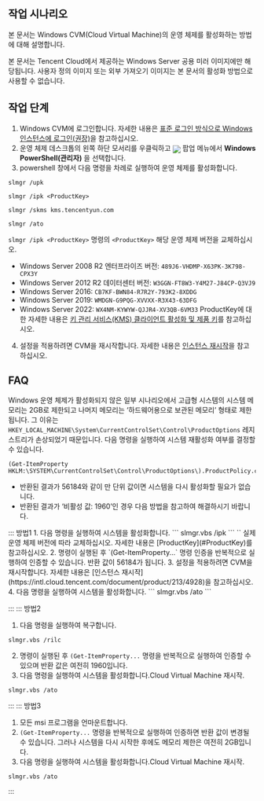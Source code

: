 ## 작업 시나리오
본 문서는 Windows CVM(Cloud Virtual Machine)의 운영 체제를 활성화하는 방법에 대해 설명합니다.



<dx-alert infotype="explain" title="">
본 문서는 Tencent Cloud에서 제공하는 Windows Server 공용 미러 이미지에만 해당됩니다. 사용자 정의 이미지 또는 외부 가져오기 이미지는 본 문서의 활성화 방법으로 사용할 수 없습니다.
</dx-alert>




## 작업 단계
1. Windows CVM에 로그인합니다. 자세한 내용은 [표준 로그인 방식으로 Windows 인스턴스에 로그인(권장)](https://intl.cloud.tencent.com/document/product/213/41018)을 참고하십시오.
2. 운영 체제 데스크톱의 왼쪽 하단 모서리를 우클릭하고 <img src="https://qcloudimg.tencent-cloud.cn/raw/10c0728e4d194732be4eb6c1a95e0a8c.png" style="margin: -5px 0px;"/> 팝업 메뉴에서 **Windows PowerShell(관리자)** 을 선택합니다.
3. powershell 창에서 다음 명령을 차례로 실행하여 운영 체제를 활성화합니다.
```
slmgr /upk
```
```
slmgr /ipk <ProductKey>
```
```
slmgr /skms kms.tencentyun.com
```
```
slmgr /ato
```
[](id:ProductKey)`slmgr /ipk <ProductKey>` 명령의 `<ProductKey>` 해당 운영 체제 버전을 교체하십시오.
   - Windows Server 2008 R2 엔터프라이즈 버전: `489J6-VHDMP-X63PK-3K798-CPX3Y`
   - Windows Server 2012 R2 데이터센터 버전: `W3GGN-FT8W3-Y4M27-J84CP-Q3VJ9`
   - Windows Server 2016: `CB7KF-BWN84-R7R2Y-793K2-8XDDG`
   - Windows Server 2019: `WMDGN-G9PQG-XVVXX-R3X43-63DFG`
   - Windows Server 2022: `WX4NM-KYWYW-QJJR4-XV3QB-6VM33`
ProductKey에 대한 자세한 내용은 [키 관리 서비스(KMS) 클라이언트 활성화 및 제품 키](https://docs.microsoft.com/zh-cn/windows-server/get-started/kms-client-activation-keys)를 참고하십시오.
4. 설정을 적용하려면 CVM을 재시작합니다. 자세한 내용은 [인스턴스 재시작](https://intl.cloud.tencent.com/document/product/213/4928)을 참고하십시오.


## FAQ
Windows 운영 체제가 활성화되지 않은 일부 시나리오에서 고급형 시스템의 시스템 메모리는 2GB로 제한되고 나머지 메모리는 ‘하드웨어용으로 보관된 메모리’ 형태로 제한됩니다. 그 이유는 `HKEY_LOCAL_MACHINE\System\CurrentControlSet\Control\ProductOptions` 레지스트리가 손상되었기 때문입니다. 다음 명령을 실행하여 시스템 재활성화 여부를 결정할 수 있습니다.
```
(Get-ItemProperty HKLM:\SYSTEM\CurrentControlSet\Control\ProductOptions\).ProductPolicy.count
```
 - 반환된 결과가 56184와 같이 만 단위 값이면 시스템을 다시 활성화할 필요가 없습니다.
 - 반환된 결과가 ‘비활성 값: 1960’인 경우 다음 방법을 참고하여 해결하시기 바랍니다.
<dx-tabs>
::: 방법1
1. 다음 명령을 실행하여 시스템을 활성화합니다.
```
slmgr.vbs /ipk <ProductKey>
```
<dx-alert infotype="explain" title="">
`<ProductKey>` 실제 운영 체제 버전에 따라 교체하십시오. 자세한 내용은 [ProductKey](#ProductKey)를 참고하십시오.
</dx-alert>
2. 명령이 실행된 후 `(Get-ItemProperty...` 명령 인증을 반복적으로 실행하여 인증할 수 있습니다. 반환 값이 56184가 됩니다.
3. 설정을 적용하려면 CVM을 재시작합니다. 자세한 내용은 [인스턴스 재시작](https://intl.cloud.tencent.com/document/product/213/4928)을 참고하십시오.
4. 다음 명령을 실행하여 시스템을 활성화합니다.
```
slmgr.vbs /ato
```

:::
::: 방법2
1. 다음 명령을 실행하여 복구합니다.
```
slmgr.vbs /rilc 
```
2. 명령이 실행된 후 `(Get-ItemProperty...` 명령을 반복적으로 실행하여 인증할 수 있으며 반환 값은 여전히 ​​1960입니다.
3. 다음 명령을 실행하여 시스템을 활성화합니다.Cloud Virtual Machine 재시작.
```
slmgr.vbs /ato
```

:::
::: 방법3
1. 모든 msi 프로그램을 언마운트합니다.
2. `(Get-ItemProperty...` 명령을 반복적으로 실행하여 인증하면 반환 값이 변경될 수 있습니다. 그러나 시스템을 다시 시작한 후에도 메모리 제한은 여전히 ​​2GB입니다.
2. 다음 명령을 실행하여 시스템을 활성화합니다.Cloud Virtual Machine 재시작.
```
slmgr.vbs /ato
``` 
:::
</dx-tabs>

